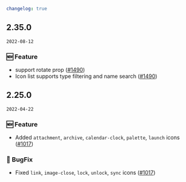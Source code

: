 ```yaml
changelog: true
```

## 2.35.0

`2022-08-12`

### 🆕 Feature

- support rotate prop ([#1490](https://github.com/arco-design/arco-design-vue/pull/1490))
- Icon list supports type filtering and name search ([#1490](https://github.com/arco-design/arco-design-vue/pull/1490))


## 2.25.0

`2022-04-22`

### 🆕 Feature

- Added `attachment`, `archive`, `calendar-clock`, `palette`, `launch` icons ([#1017](https://github.com/arco-design/arco-design-vue/pull/1017))

### 🐛 BugFix

- Fixed `link`, `image-close`, `lock`, `unlock`, `sync` icons ([#1017](https://github.com/arco-design/arco-design-vue/pull/1017))

